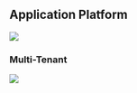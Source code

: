 ## Application Platform 

![](https://www.openshift.com/hubfs/images/illustrations/marketure-diagram.svg)

### Multi-Tenant 

![](https://docs.microsoft.com/en-us/azure/sql-database/media/saas-tenancy-welcome-wingtip-tickets-app/three-tenancy-patterns.png)
